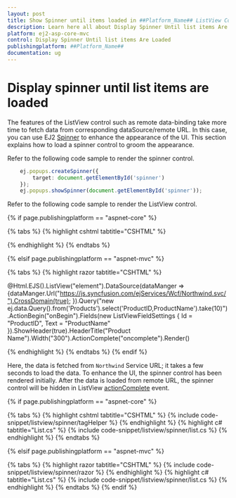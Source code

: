 ```yaml
---
layout: post
title: Show Spinner until items loaded in ##Platform_Name## ListView Control | Syncfusion
description: Learn here all about Display Spinner Until list items Are Loaded in Syncfusion ##Platform_Name## ListView control of syncfusion and more.
platform: ej2-asp-core-mvc
control: Display Spinner Until list items Are Loaded
publishingplatform: ##Platform_Name##
documentation: ug
---
```


# Display spinner until list items are loaded

The features of the ListView control such as remote data-binding take more time to fetch data from corresponding dataSource/remote URL. In this case, you can use EJ2
[Spinner](https://ej2.syncfusion.com/aspnetcore/documentation/spinner/) to enhance the appearance of the UI. This section explains how to load a spinner control to groom the appearance.

Refer to the following code sample to render the spinner control.

```typescript
    ej.popups.createSpinner({
        target: document.getElementById('spinner')
    });
    ej.popups.showSpinner(document.getElementById('spinner'));
```

Refer to the following code sample to render the ListView control.

{% if page.publishingplatform == "aspnet-core" %}

{% tabs %}
{% highlight cshtml tabtitle="CSHTML" %}

<ejs-listview enable="true" id="remotelist" headerTitle="Products" showHeader="true" query="new ej.data.Query().from('Products').select('ProductID,ProductName').take(10)">
    <e-data-manager url="//js.syncfusion.com/demos/ejServices/Wcf/Northwind.svc/" crossDomain="true">
    </e-data-manager>
    <e-listview-fieldsettings id="ProductID" text="ProductName">
    </e-listview-fieldsettings>
</ejs-listview>

{% endhighlight %}
{% endtabs %}

{% elsif page.publishingplatform == "aspnet-mvc" %}

{% tabs %}
{% highlight razor tabtitle="CSHTML" %}

@Html.EJS().ListView("element").DataSource(dataManger =>
{dataManger.Url("https://js.syncfusion.com/ejServices/Wcf/Northwind.svc/").CrossDomain(true);
}).Query("new ej.data.Query().from('Products').select('ProductID,ProductName').take(10)").ActionBegin("onBegin").Fields(new ListViewFieldSettings { Id = "ProductID", Text = "ProductName" }).ShowHeader(true).HeaderTitle("Product Name").Width("300").ActionComplete("oncomplete").Render()

{% endhighlight %}
{% endtabs %}
{% endif %}

Here, the data is fetched from `Northwind` Service URL; it takes a few seconds to load the data. To enhance the UI, the spinner control has been rendered initially. After the data is loaded from remote URL, the spinner control will be hidden in ListView [actionComplete](https://ej2.syncfusion.com/documentation/api/list-view/#actioncomplete) event.

{% if page.publishingplatform == "aspnet-core" %}

{% tabs %}
{% highlight cshtml tabtitle="CSHTML" %}
{% include code-snippet/listview/spinner/tagHelper %}
{% endhighlight %}
{% highlight c# tabtitle="List.cs" %}
{% include code-snippet/listview/spinner/list.cs %}
{% endhighlight %}
{% endtabs %}

{% elsif page.publishingplatform == "aspnet-mvc" %}

{% tabs %}
{% highlight razor tabtitle="CSHTML" %}
{% include code-snippet/listview/spinner/razor %}
{% endhighlight %}
{% highlight c# tabtitle="List.cs" %}
{% include code-snippet/listview/spinner/list.cs %}
{% endhighlight %}
{% endtabs %}
{% endif %}

